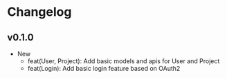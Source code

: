 # Changelog

## v0.1.0

- New
  - feat(User, Project): Add basic models and apis for User and Project
  - feat(Login): Add basic login feature based on OAuth2

